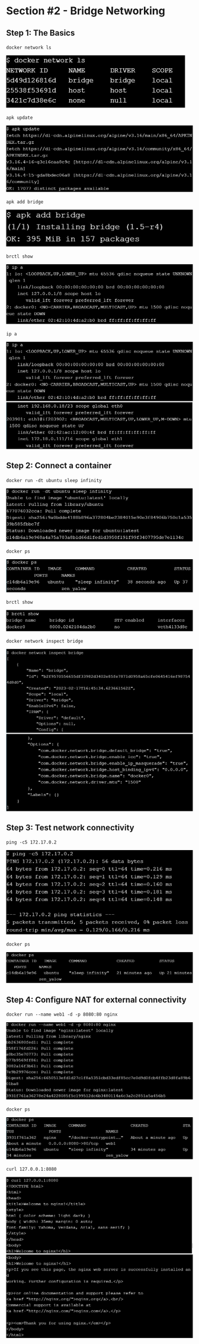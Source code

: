 # Section #2 - Bridge Networking

## Step 1: The Basics

``docker network ls``

![image9.jpg](https://github.com/kareeems/tekn-cloud-computing/blob/main/minggu-10/image/image9.jpg)

``apk update``

![image10.jpg](https://github.com/kareeems/tekn-cloud-computing/blob/main/minggu-10/image/image10.jpg)

``apk add bridge``

![image11.jpg](https://github.com/kareeems/tekn-cloud-computing/blob/main/minggu-10/image/image11.jpg)

``brctl show``

![image12.jpg](https://github.com/kareeems/tekn-cloud-computing/blob/main/minggu-10/image/image13.jpg)

``ip a``

![image13.jpg](https://github.com/kareeems/tekn-cloud-computing/blob/main/minggu-10/image/image13.jpg)
![image14.jpg](https://github.com/kareeems/tekn-cloud-computing/blob/main/minggu-10/image/image14.jpg)

## Step 2: Connect a container

``docker run -dt ubuntu sleep infinity``

![image15.jpg](https://github.com/kareeems/tekn-cloud-computing/blob/main/minggu-10/image/image15.jpg)

``docker ps``

![image16.jpg](https://github.com/kareeems/tekn-cloud-computing/blob/main/minggu-10/image/image16.jpg)

``brctl show``

![image17.jpg](https://github.com/kareeems/tekn-cloud-computing/blob/main/minggu-10/image/image17.jpg)

``docker network inspect bridge``

![image18.jpg](https://github.com/kareeems/tekn-cloud-computing/blob/main/minggu-10/image/image18.jpg)
![image19.jpg](https://github.com/kareeems/tekn-cloud-computing/blob/main/minggu-10/image/image19.jpg)
## Step 3: Test network connectivity

``ping -c5 172.17.0.2``

![image20.jpg](https://github.com/kareeems/tekn-cloud-computing/blob/main/minggu-10/image/image20.jpg)

``docker ps``

![image21.jpg](https://github.com/kareeems/tekn-cloud-computing/blob/main/minggu-10/image/image21.jpg)


## Step 4: Configure NAT for external connectivity

``docker run --name web1 -d -p 8080:80 nginx``

![image22.jpg](https://github.com/kareeems/tekn-cloud-computing/blob/main/minggu-10/image/image22.jpg)

``docker ps``

![image23.jpg](https://github.com/kareeems/tekn-cloud-computing/blob/main/minggu-10/image/image23.jpg)

``curl 127.0.0.1:8080``

![image24.jpg](https://github.com/kareeems/tekn-cloud-computing/blob/main/minggu-10/image/image24.jpg)
![image25.jpg](https://github.com/kareeems/tekn-cloud-computing/blob/main/minggu-10/image/image25.jpg)

